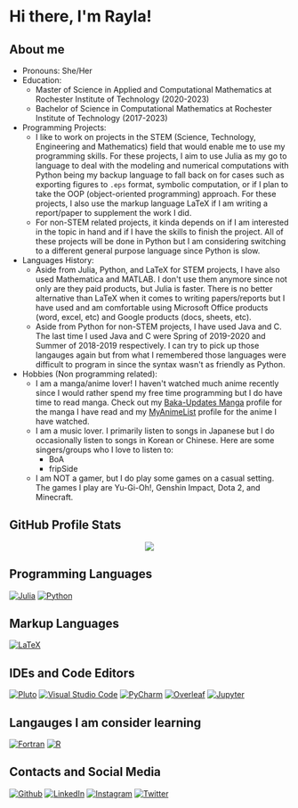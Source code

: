 <!--
*** Author: Rayla Kurosaki
*** GitHub: https://github.com/rkp1503
-->
<!DOCTYPE html>
<html>
    <head>
        <h1>Hi there, I'm Rayla!</h1>
    </head>
    <body>
        <div>
            <h2>About me</h2>
            <ul>
                <li>Pronouns: She/Her</li>
                <li>Education:
                    <ul>
                        <li>Master of Science in Applied and Computational Mathematics at Rochester Institute of Technology (2020-2023)</li>
                        <li>Bachelor of Science in Computational Mathematics at Rochester Institute of Technology (2017-2023)</li>
                    </ul>
                </li>
                <li>Programming Projects:
                    <ul>
                        <li>I like to work on projects in the STEM (Science, Technology, Engineering and Mathematics) field that would enable me to use my programming skills. For these projects, I aim to use Julia as my go to language to deal with the modeling and numerical computations with Python being my backup language to fall back on for cases such as exporting figures to <code>.eps</code> format, symbolic computation, or if I plan to take the OOP (object-oriented programming) approach. For these projects, I also use the markup language LaTeX if I am writing a report/paper to supplement the work I did.</li>
                        <li>For non-STEM related projects, it kinda depends on if I am interested in the topic in hand and if I have the skills to finish the project. All of these projects will be done in Python but I am considering switching to a different general purpose language since Python is slow.</li>
                    </ul>
                </li>
                <li>Languages History:
                    <ul>
                        <li>Aside from Julia, Python, and LaTeX for STEM projects, I have also used Mathematica and MATLAB. I don't use them anymore since not only are they paid products, but Julia is faster. There is no better alternative than LaTeX when it comes to writing papers/reports but I have used and am comfortable using Microsoft Office products (word, excel, etc) and Google products (docs, sheets, etc).</li>
                        <li>Aside from Python for non-STEM projects, I have used Java and C. The last time I used Java and C were Spring of 2019-2020 and Summer of 2018-2019 respectively. I can try to pick up those langauges again but from what I remembered those languages were difficult to program in since the syntax wasn't as friendly as Python.</li>
                    </ul>
                </li>
                <li>Hobbies (Non programming related):
                    <ul>
                        <li>I am a manga/anime lover! I haven't watched much anime recently since I would rather spend my free time programming but I do have time to read manga. Check out my <a href="https://www.mangaupdates.com/member/43c171g/rayla-kurosaki" target="_blank">Baka-Updates Manga</a> profile for the manga I have read and my <a href="https://myanimelist.net/profile/Rayla_Kurosaki" target="_blank">MyAnimeList</a> profile for the anime I have watched.</li>
                        <li>I am a music lover. I primarily listen to songs in Japanese but I do occasionally listen to songs in Korean or Chinese. Here are some singers/groups who I love to listen to:
                            <ul>
                                <li>BoA</li>
                                <li>fripSide</li>
                            </ul>
                        </li>
                        <li>I am NOT a gamer, but I do play some games on a casual setting. The games I play are Yu-Gi-Oh!, Genshin Impact, Dota 2, and Minecraft.</li>
                    </ul>
                </li>
            </ul>
        </div>
        <div>
            <h2>GitHub Profile Stats</h2>
            <p align="center">
                <img src="https://github-readme-stats.vercel.app/api/top-langs/?username=rkp1503&show_icons=true&hide_border=true&title_color=BF00FF&text_color=BF00FF&icon_color=00FFFF&&bg_color=FFDDF4&langs_count=10&size_weight=0.5&count_weight=0.5">
            </p>
        </div>
        <div>
            <h2>Programming Languages</h2>
            <p align="left">
                <a href="https://julialang.org/" target="_blank"><img alt="Julia" src="https://img.shields.io/badge/Julia-%23a270ba?style=for-the-badge&logo=Julia&logoColor=white"></a>
                <a href="https://www.python.org/" target="_blank"><img alt="Python" src="https://img.shields.io/badge/python-%233572a5?style=for-the-badge&logo=Python&logoColor=white"></a>
                <!-- <a href="" target="_blank"><img alt="" src=""></a> -->
            </p>
        </div>
        <div>
            <h2>Markup Languages</h2>
            <p align="left">
                <a href="http://www.ams.org/publications/what-is-tex/" target="_blank"><img alt="LaTeX" src="https://img.shields.io/badge/LaTeX-%23008080?style=for-the-badge&logo=LaTeX&logoColor=white"></a>
                <!-- <a href="" target="_blank"><img alt="" src=""></a> -->
            </p>
        </div>
        <div>
            <h2>IDEs and Code Editors</h2>
            <p align="left">
                <a href="https://plutojl.org/" target="_blank"><img alt="Pluto" src="https://img.shields.io/badge/Pluto-%23a270ba?style=for-the-badge&logo=pluto&logoColor=white"></a>
                <a href="https://code.visualstudio.com/" target="_blank"><img alt="Visual Studio Code" src="https://img.shields.io/badge/VSCode-%2322a6f1?style=for-the-badge&logo=visual-studio-code&logoColor=white"></a>
                <a href="https://www.jetbrains.com/pycharm/" target="_blank"><img alt="PyCharm" src="https://img.shields.io/badge/PyCharm-%236be274?style=for-the-badge&logo=pycharm&logoColor=black"></a>
                <a href="https://www.overleaf.com/" target="_blank"><img alt="Overleaf" src="https://img.shields.io/badge/Overleaf-%138a07?style=for-the-badge&logo=overleaf&logoColor=white"></a>
                <a href="https://jupyter.org/" target="_blank"><img alt="Jupyter" src="https://img.shields.io/badge/Jupyter%20Notebook-%23da5b0b?style=for-the-badge&logo=jupyter&logoColor=black"></a>
                <!-- <a href="" target="_blank"><img alt="" src=""></a> -->
            </p>
        </div>
        <div>
            <h2>Langauges I am consider learning</h2>
            <p align="left">
                <a href="https://fortran-lang.org/en/" target="_blank"><img alt="Fortran" src="https://img.shields.io/badge/Fortran-%234d41b1?style=for-the-badge&logo=Fortran&logoColor=white"></a>
                <a href="https://www.r-project.org/" target="_blank"><img alt="R" src="https://img.shields.io/badge/R-%23198ce7?style=for-the-badge&logo=R&logoColor=white"></a>
                <!-- <a href="https://www.rust-lang.org/" target="_blank"><img alt="Rust" src="https://img.shields.io/badge/Rust-%23dea584?style=for-the-badge&logo=Rust&logoColor=black"></a> -->
                <!-- <a href="https://www.scala-lang.org/" target="_blank"><img alt="Scala" src="https://img.shields.io/badge/Scala-%23c22d40?style=for-the-badge&logo=Scala&logoColor=white"></a> -->
                <!-- <a href="" target="_blank"><img alt="" src=""></a> -->
            </p>
        </div>
<!--         <div>
            <h2>Software and Tools</h2>
                <p align="left">
                <a href="https://github.com/" target="_blank"><img alt="GitHub" src="https://img.shields.io/badge/GitHub-%23272b33?style=for-the-badge&logo=GitHub&logoColor=white"></a>
                <a href="https://www.jetbrains.com/" target="_blank"><img alt="JetBrains" src="https://img.shields.io/badge/JetBrains-%23000000?style=for-the-badge&logo=Jetbrains&logoColor=white"></a>
                <a href="https://www.microsoft.com/en-us/microsoft-365/microsoft-office" target="_blank"><img alt="Microsoft Office" src="https://img.shields.io/badge/Microsoft%20Office-%23ffba08?style=for-the-badge&logo=microsoftoffice&logoColor=black"></a>
                <a href="https://drive.google.com/drive" target="_blank"><img alt="Google Drive" src="https://img.shields.io/badge/Google%20Drive%20-%2334a853?style=for-the-badge&logo=googledrive&logoColor=white"></a>
                <a href="" target="_blank"><img alt="" src=""></a>
            </p>
        </div> -->
        <div>
            <h2>Contacts and Social Media</h2>
            <p align="left">
                <a href="https://github.com/rkp1503/" target="_blank"><img alt="Github" src="https://img.shields.io/badge/GitHub-%23272b33?style=for-the-badge&logo=GitHub&logoColor=white"></a>
                <a href="https://www.linkedin.com/in/rkp1503/" target="_blank"><img alt="LinkedIn" src="https://img.shields.io/badge/-LinkedIn-0077B5?style=for-the-badge&logo=LinkedIn&logoColor=white"></a>
                <a href="https://www.instagram.com/rayla_kurosaki/" target="_blank"><img alt="Instagram" src="https://img.shields.io/badge/Instagram-E4405F?style=for-the-badge&logo=instagram&logoColor=white"></a>
                <a href="https://twitter.com/rayla_kurosaki" target="_blank"><img alt="Twitter" src="https://img.shields.io/badge/-Twitter-1DA1F2?style=for-the-badge&logo=Twitter&logoColor=white"></a>
                <!-- <a href="" target="_blank"><img alt="" src=""></a> -->
            </p>
        </div>
    </body>
</html>
